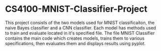 # CS4100-MNIST-Classifier-Project
This project consists of the two models used for MNIST classificaiton, the naive Bayes classifier and a CNN classifier. Each model has methods used to train and evaluate located in it's specified file.
The file MNIST Classifier contains the main code which creates models, trains them to various specifications, then evaluates them and displays results using pyplot.
